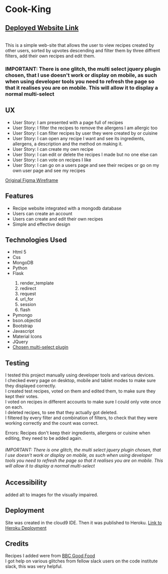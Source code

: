 <H1>Cook-King</H1>
<h2><a href="http://cooking-app-doug.herokuapp.com/add_recipe" target="_blank">Deployed Website Link</a></h2>
<br>
This is a simple web-site that allows the user to view recipes created by other users, sorted by upvotes descending and filter them by three diffrent filters, add their own recipes and edit them.
<h3>IMPORTANT: There is one glitch, the multi select jquery plugin chosen, that I use doesn't work or display on mobile, 
as such when using developer tools you need to refresh the page so that it realises you are on mobile. This will allow it to display a normal multi-select</h3>
<H2>UX</h2>

<ul> 
<li>User Story: I am presented with a page full of recipes</li> 
<li>User Story: I filter the recipes to remove the allergens I am allergic too</li> 
<li>User Story: I can filter recipes by user they were created by or cuisine</li> 
<li>User Story: I can open any recipe I want and see its ingredients, allergens, a description and the method on making it.</li> 
<li>User Story: I can create my own recipe</li> 
<li>User Story: I can edit or delete the recipes I made but no one else can</li> 
<li>User Story: I can vote on recipes I like</li> 
<li>User Story: I can go on a users page and see their recipes or go on my own user page and see my recipes</li> 
</ul>

<a href="https://www.figma.com/file/dfXxW1Q4bMgBqKVG6HSRXJnQ/Untitled?node-id=0%3A1" target="_blank">Original Figma Wireframe</a>

<h2> Features </h2>

<ul> 
<li>Recipe website integrated with a mongodb database</li> 
<li>Users can create an account</li> 
<li>Users can create and edit their own recipes</li> 
<li>Simple and effective design</li> 
</ul>

<h2>Technologies Used</h2>

<ul> <li>Html 5</li> 
<li>Css</li> 
<li>MongoDB</li>
<li>Python</li>
<li>Flask</li>
<ol>
<li>render_template</li>
<li>redirect</li>
<li>request</li>
<li>url_for</li> 
<li>session</li>
<li>flash</li>
</ol>
<li>Pymongo</li>
<li>bson.objectid</li>
<li>Bootstrap</li>
<li>Javascript</li>
<li>Material Icons</li>
<li>JQuery</li> 
<a href="https://harvesthq.github.io/chosen/" target="_blank"><li>Chosen multi-select plugin</li></a>
</ul></li> </ul>

<h2>Testing</h2> 
I tested this project manually using developer tools and various devices.
<br>
I checked every page on desktop, mobile and tablet modes to make sure they displayed correctly.
<br>
I created test recipes, voted on them and edited them, to make sure they kept their votes.
<br>
I voted on recipes in different accounts to make sure I could only vote once on each.
<br>
I deleted recipes, to see that they actually got deleted.
<br>
I filtered by every filter and combination of filters, to check that they were working correctly and the count was correct.

Errors:
Recipes don't keep their ingredients, allergens or cuisine when editing, they need to be added again.
<h6>IMPORTANT: There is one glitch, the multi select jquery plugin chosen, that I use doesn't work or display on mobile, 
as such when using developer tools you need to refresh the page so that it realises you are on mobile. This will allow it to display a normal multi-select</h6>
<h2>Accessibility</h2>
added alt to images for the visually impaired.

<h2>Deployment</h2> Site was created in the cloud9 IDE. Then it was published to Heroku. <a href="http://cooking-app-doug.herokuapp.com/add_recipe" target="_blank">Link to Heroku Deployment</a>

<h2>Credits</h2> 
Recipes I added were from <a href="https://www.bbcgoodfood.com/recipes" target="_blank">BBC Good Food</a> 
<br> 
I got help on various glitches from fellow slack users on the code institute slack, this was very helpful.